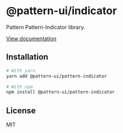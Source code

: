 # @pattern-ui/indicator

Pattern Pattern-Indicator library.

[View documentation](https://pattern.icu/)

## Installation

```sh
# With yarn
yarn add @pattern-ui/pattern-indicator

# With npm
npm install @pattern-ui/pattern-indicator
```

## License

MIT
